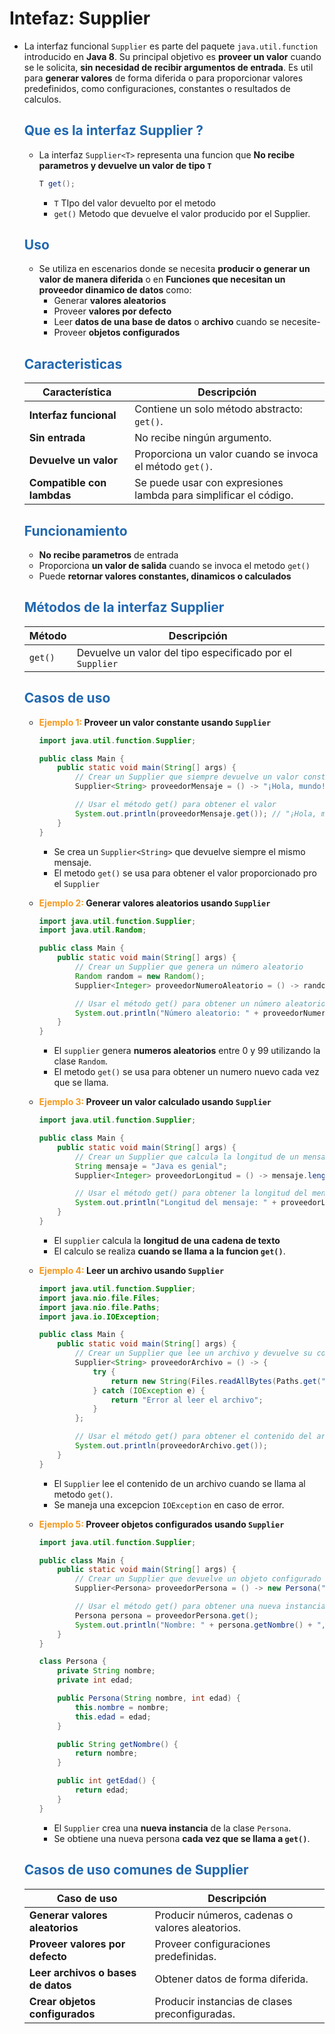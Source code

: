# Intefaz: Supplier

* La interfaz funcional `Supplier` es parte del paquete `java.util.function` introducido en **Java 8**. Su principal objetivo es **proveer un valor** cuando se le solicita, **sin necesidad de recibir argumentos de entrada**. Es util para **generar valores** de forma diferida o para proporcionar valores predefinidos, como configuraciones, constantes o resultados de calculos.

    ## <span style="color:#2168b0">Que es la interfaz Supplier ?</span>
    
    * La interfaz `Supplier<T>` representa una funcion que  **No recibe parametros y devuelve un valor de tipo `T`**
  
        ```java
        T get();
        ```
        * `T` TIpo del valor devuelto por el metodo
        * `get()` Metodo que devuelve el valor producido por el Supplier.
        
    ## <span style="color:#2168b0">Uso</span>
    
    * Se utiliza en escenarios donde se necesita **producir o generar un valor de manera diferida** o en **Funciones que necesitan un proveedor dinamico de datos** como:
        * Generar **valores aleatorios**
        * Proveer **valores por defecto**
        * Leer **datos de una base de datos** o **archivo** cuando se necesite-
        * Proveer **objetos configurados**
        
    ## <span style="color:#2168b0">Caracteristicas</span>
    
    | **Característica** | **Descripción** |
    | --- | --- |
    | **Interfaz funcional** | Contiene un solo método abstracto: `get()`. |
    | **Sin entrada** | No recibe ningún argumento. |
    | **Devuelve un valor** | Proporciona un valor cuando se invoca el método `get()`. |
    | **Compatible con lambdas** | Se puede usar con expresiones lambda para simplificar el código. | 


    ## <span style="color:#2168b0">Funcionamiento</span>
    
    * **No recibe parametros** de entrada
    * Proporciona **un valor de salida** cuando se invoca el metodo `get()`
    * Puede **retornar valores constantes, dinamicos o calculados**
    
    ## <span style="color:#2168b0">Métodos de la interfaz Supplier</span>

    | **Método** |                      **Descripción**                      |
    | ---------- | --------------------------------------------------------- |
    | `get()`    | Devuelve un valor del tipo especificado por el `Supplier` |


    ## <span style="color:#2168b0">Casos de uso</span>
    
    * **<span style="color:#f39921">Ejemplo 1:</span> Proveer un valor constante usando `Supplier`**
            
        ```java
        import java.util.function.Supplier;

        public class Main {
            public static void main(String[] args) {
                // Crear un Supplier que siempre devuelve un valor constante
                Supplier<String> proveedorMensaje = () -> "¡Hola, mundo!";

                // Usar el método get() para obtener el valor
                System.out.println(proveedorMensaje.get()); // "¡Hola, mundo!"
            }
        }
        ```
        * Se crea un `Supplier<String>` que devuelve siempre el mismo mensaje.
        * El metodo `get()` se usa para obtener el valor proporcionado pro el `Supplier`
        
    * **<span style="color:#f39921">Ejemplo 2:</span> Generar valores aleatorios usando `Supplier`**
    
        ```java
        import java.util.function.Supplier;
        import java.util.Random;

        public class Main {
            public static void main(String[] args) {
                // Crear un Supplier que genera un número aleatorio
                Random random = new Random();
                Supplier<Integer> proveedorNumeroAleatorio = () -> random.nextInt(100);

                // Usar el método get() para obtener un número aleatorio
                System.out.println("Número aleatorio: " + proveedorNumeroAleatorio.get());
            }
        }
        ```
        * El  `supplier` genera **numeros aleatorios** entre 0  y 99 utilizando la clase `Random`.
        * El metodo `get()` se usa para obtener un numero nuevo cada vez que se llama.
        

    * **<span style="color:#f39921">Ejemplo 3:</span> Proveer un valor calculado usando `Supplier`**

        ```java
        import java.util.function.Supplier;

        public class Main {
            public static void main(String[] args) {
                // Crear un Supplier que calcula la longitud de un mensaje
                String mensaje = "Java es genial";
                Supplier<Integer> proveedorLongitud = () -> mensaje.length();

                // Usar el método get() para obtener la longitud del mensaje
                System.out.println("Longitud del mensaje: " + proveedorLongitud.get());
            }
        }
        ```
        * El `supplier` calcula la **longitud de una cadena de texto**
        * El calculo se realiza **cuando se llama a la funcion `get()`**.
        

    * **<span style="color:#f39921">Ejemplo 4:</span> Leer un archivo usando `Supplier`**
            
        ```java
        import java.util.function.Supplier;
        import java.nio.file.Files;
        import java.nio.file.Paths;
        import java.io.IOException;

        public class Main {
            public static void main(String[] args) {
                // Crear un Supplier que lee un archivo y devuelve su contenido
                Supplier<String> proveedorArchivo = () -> {
                    try {
                        return new String(Files.readAllBytes(Paths.get("archivo.txt")));
                    } catch (IOException e) {
                        return "Error al leer el archivo";
                    }
                };

                // Usar el método get() para obtener el contenido del archivo
                System.out.println(proveedorArchivo.get());
            }
        }
        ```
        * El `Supplier` lee el contenido de un archivo cuando se llama al metodo `get()`.
        * Se maneja una excepcion `IOException` en caso de error.
        

    * **<span style="color:#f39921">Ejemplo 5:</span> Proveer objetos configurados usando `Supplier`**
    
        ```java
        import java.util.function.Supplier;

        public class Main {
            public static void main(String[] args) {
                // Crear un Supplier que devuelve un objeto configurado
                Supplier<Persona> proveedorPersona = () -> new Persona("Juan", 30);

                // Usar el método get() para obtener una nueva instancia de Persona
                Persona persona = proveedorPersona.get();
                System.out.println("Nombre: " + persona.getNombre() + ", Edad: " + persona.getEdad());
            }
        }

        class Persona {
            private String nombre;
            private int edad;

            public Persona(String nombre, int edad) {
                this.nombre = nombre;
                this.edad = edad;
            }

            public String getNombre() {
                return nombre;
            }

            public int getEdad() {
                return edad;
            }
        }
        ```
        * El `Supplier` crea una **nueva instancia** de la clase `Persona`.
        * Se obtiene una nueva persona **cada vez que se llama a `get()`**.
        
    ## <span style="color:#2168b0">Casos de uso comunes de Supplier</span>

    |          **Caso de uso**           |                 **Descripción**                 |
    | ---------------------------------- | ----------------------------------------------- |
    | **Generar valores aleatorios**     | Producir números, cadenas o valores aleatorios. |
    | **Proveer valores por defecto**    | Proveer configuraciones predefinidas.           |
    | **Leer archivos o bases de datos** | Obtener datos de forma diferida.                |
    | **Crear objetos configurados**     | Producir instancias de clases preconfiguradas.  |










